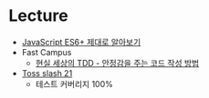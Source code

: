 # Lecture

- [JavaScript ES6+ 제대로 알아보기](JavaScript%20ES6+%20제대로%20알아보기/JavaScript%20ES6+%20제대로%20알아보기.md)
- Fast Campus
	- [현실 세상의 TDD - 안정감을 주는 코드 작성 방법](현실%20세상의%20TDD%20-%20안정감을%20주는%20코드%20작성%20방법/현실%20세상의%20TDD%20-%20안정감을%20주는%20코드%20작성%20방법.md)
- [Toss slash 21](Toss%20slash%2021/Toss%20slash%2021.md)
	- 테스트 커버리지 100%